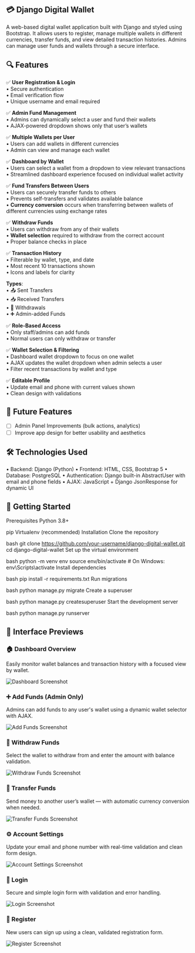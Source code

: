 ## 💳 Django Digital Wallet
A web-based digital wallet application built with Django and styled using Bootstrap. It allows users to register, manage multiple wallets in different currencies, transfer funds, and view detailed transaction histories. Admins can manage user funds and wallets through a secure interface.

## 🔍 Features
✅ **User Registration & Login**  
• Secure authentication  
• Email verification flow  
• Unique username and email required  

✅ **Admin Fund Management**  
• Admins can dynamically select a user and fund their wallets  
• AJAX-powered dropdown shows only that user’s wallets  

✅ **Multiple Wallets per User**  
• Users can add wallets in different currencies  
• Admin can view and manage each wallet  

✅ **Dashboard by Wallet**  
• Users can select a wallet from a dropdown to view relevant transactions  
• Streamlined dashboard experience focused on individual wallet activity  

✅ **Fund Transfers Between Users**  
• Users can securely transfer funds to others  
• Prevents self-transfers and validates available balance  
• **Currency conversion** occurs when transferring between wallets of different currencies using exchange rates  

✅ **Withdraw Funds**  
• Users can withdraw from any of their wallets  
• **Wallet selection** required to withdraw from the correct account  
• Proper balance checks in place  

✅ **Transaction History**  
• Filterable by wallet, type, and date  
• Most recent 10 transactions shown  
• Icons and labels for clarity  

**Types**:  
• 📤 Sent Transfers  
• 📥 Received Transfers  
• 💸 Withdrawals  
• ➕ Admin-added Funds  

✅ **Role-Based Access**  
• Only staff/admins can add funds  
• Normal users can only withdraw or transfer  

✅ **Wallet Selection & Filtering**  
• Dashboard wallet dropdown to focus on one wallet  
• AJAX updates the wallet dropdown when admin selects a user  
• Filter recent transactions by wallet and type  

✅ **Editable Profile**  
• Update email and phone with current values shown  
• Clean design with validations 

## 📅 Future Features

- [ ] Admin Panel Improvements (bulk actions, analytics)
- [ ] Improve app design for better usability and aesthetics

## 🛠️ Technologies Used

• Backend: Django (Python)
• Frontend: HTML, CSS, Bootstrap 5
• Database: PostgreSQL
• Authentication: Django built-in AbstractUser with email and phone fields
• AJAX: JavaScript + Django JsonResponse for dynamic UI

## 🚀 Getting Started
Prerequisites
Python 3.8+

pip
Virtualenv (recommended)
Installation
Clone the repository

bash
git clone https://github.com/your-username/django-digital-wallet.git
cd django-digital-wallet
Set up the virtual environment

bash
python -m venv env
source env/bin/activate  # On Windows: env\Scripts\activate
Install dependencies

bash
pip install -r requirements.txt
Run migrations

bash
python manage.py migrate
Create a superuser

bash
python manage.py createsuperuser
Start the development server

bash
python manage.py runserver

## 📸 Interface Previews

### 🏠 Dashboard Overview  
Easily monitor wallet balances and transaction history with a focused view by wallet.

![Dashboard Screenshot](screenshots/dashboard.png)

### ➕ Add Funds (Admin Only)  
Admins can add funds to any user's wallet using a dynamic wallet selector with AJAX.  

![Add Funds Screenshot](screenshots/add_funds.png)

### 💸 Withdraw Funds  
Select the wallet to withdraw from and enter the amount with balance validation.

![Withdraw Funds Screenshot](screenshots/withdraw_funds.png)

### 🔄 Transfer Funds  
Send money to another user’s wallet — with automatic currency conversion when needed.

![Transfer Funds Screenshot](screenshots/transfer_funds.png)

### ⚙️ Account Settings  
Update your email and phone number with real-time validation and clean form design.

![Account Settings Screenshot](screenshots/account_settings.png)

### 🔐 Login  
Secure and simple login form with validation and error handling.  

![Login Screenshot](screenshots/login.png)

### 📝 Register  
New users can sign up using a clean, validated registration form.  

![Register Screenshot](screenshots/register.png)



